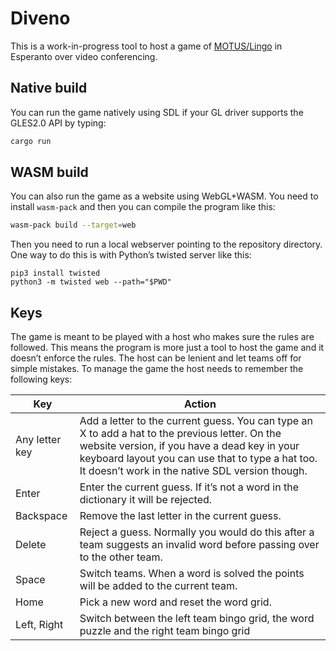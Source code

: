 # Diveno

This is a work-in-progress tool to host a game of [MOTUS/Lingo](https://en.wikipedia.org/wiki/Lingo_(American_game_show)) in Esperanto over video conferencing.

## Native build

You can run the game natively using SDL if your GL driver supports the GLES2.0 API by typing:

```bash
cargo run
```

## WASM build

You can also run the game as a website using WebGL+WASM. You need to install `wasm-pack` and then you can compile the program like this:

```bash
wasm-pack build --target=web
```

Then you need to run a local webserver pointing to the repository directory. One way to do this is with Python’s twisted server like this:

```
pip3 install twisted
python3 -m twisted web --path="$PWD"
```

## Keys

The game is meant to be played with a host who makes sure the rules are followed. This means the program is more just a tool to host the game and it doesn’t enforce the rules. The host can be lenient and let teams off for simple mistakes. To manage the game the host needs to remember the following keys:

| Key | Action |
| --- | ------ |
| Any letter key | Add a letter to the current guess. You can type an X to add a hat to the previous letter. On the website version, if you have a dead key in your keyboard layout you can use that to type a hat too. It doesn’t work in the native SDL version though. |
| Enter | Enter the current guess. If it’s not a word in the dictionary it will be rejected. |
| Backspace | Remove the last letter in the current guess. |
| Delete | Reject a guess. Normally you would do this after a team suggests an invalid word before passing over to the other team. |
| Space | Switch teams. When a word is solved the points will be added to the current team. |
| Home | Pick a new word and reset the word grid. |
| Left, Right | Switch between the left team bingo grid, the word puzzle and the right team bingo grid |
